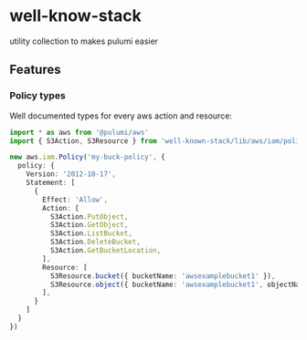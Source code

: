 # well-know-stack

utility collection to makes pulumi easier

## Features

### Policy types

Well documented types for every aws action and resource:

```ts
import * as aws from '@pulumi/aws'
import { S3Action, S3Resource } from 'well-known-stack/lib/aws/iam/policy/s3'

new aws.iam.Policy('my-buck-policy', {
  policy: {
    Version: '2012-10-17',
    Statement: [
      {
        Effect: 'Allow',
        Action: [
          S3Action.PutObject,
          S3Action.GetObject,
          S3Action.ListBucket,
          S3Action.DeleteBucket,
          S3Action.GetBucketLocation,
        ],
        Resource: [
          S3Resource.bucket({ bucketName: 'awsexamplebucket1' }),
          S3Resource.object({ bucketName: 'awsexamplebucket1', objectName: '*' }),
        ],
      }
    ]
  }
})
```
